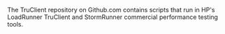 The TruClient repository on Github.com contains scripts that run in HP's LoadRunner TruClient and StormRunner commercial performance testing tools.


